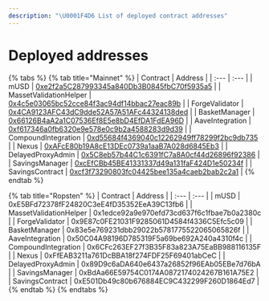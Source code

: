 ```yaml
---
description: "\U0001F4D6 List of deployed contract addresses"
---
```


# Deployed addresses

{% tabs %}
{% tab title="Mainnet" %}
| Contract | Address |
| :--- | :--- |
| mUSD | [0xe2f2a5C287993345a840Db3B0845fbC70f5935a5](https://etherscan.io/address/0xe2f2a5C287993345a840Db3B0845fbC70f5935a5) |
| MassetValidationHelper | [0x4c5e03065bc52cce84f3ac94df14bbac27eac89b](https://etherscan.io/address/0x4c5e03065bc52cce84f3ac94df14bbac27eac89b#code) |
| ForgeValidator | [0x4CA9123AFC43dC9dde52A57A51AFc44324138ded](https://etherscan.io/address/0xbB90D06371030fFa150E463621c22950b212eaa1#code) |
| BasketManager | [0x66126B4aA2a1C07536Ef8E5e8bD4EfDA1FdEA96D](https://etherscan.io/address/0x66126B4aA2a1C07536Ef8E5e8bD4EfDA1FdEA96D) |
| AaveIntegration | [0xf617346a0fb6320e9e578e0c9b2a4588283d9d39](https://etherscan.io/address/0xf617346a0fb6320e9e578e0c9b2a4588283d9d39) |
| CompoundIntegration | [0xd55684f4369040c12262949ff78299f2bc9db735](https://etherscan.io/address/0xd55684f4369040c12262949ff78299f2bc9db735) |
| Nexus | [0xAFcE80b19A8cE13DEc0739a1aaB7A028d6845Eb3](https://etherscan.io/address/0xAFcE80b19A8cE13DEc0739a1aaB7A028d6845Eb3) |
| DelayedProxyAdmin | [0x5C8eb57b44C1c6391fC7a8A0cf44d26896f92386](https://etherscan.io/address/0x5C8eb57b44C1c6391fC7a8A0cf44d26896f92386) |
| SavingsManager | [0xcEfCBb45BE41331337d49a131faF424D1e50234f](https://etherscan.io/address/0xcEfCBb45BE41331337d49a131faF424D1e50234f) |
| SavingsContract | [0xcf3f73290803fc04425bee135a4caeb2bab2c2a1](https://etherscan.io/address/0xcf3f73290803fc04425bee135a4caeb2bab2c2a1) |
{% endtab %}

{% tab title="Ropsten" %}
| Contract | Address |
| :--- | :--- |
| mUSD | 0xE5BFd72378fF24820C3eE4fD35352EeA39C13fb6 |
| MassetValidationHelper | 0x1edce92a9e970efd73cd637f6c1fbae7b0a2380c |
| ForgeValidator | 0x9E87c0FE21031F9285061D4584f4336C5Efc5c09 |
| BasketManager | 0x83e5e769231dbb29022b5781775522065065826f |
| AaveIntegration | 0x50C04A98196D785319F5a69be692A240a4310f4c |
| CompoundIntegration | 0x6CFc263EF27f3B35F83a823A75EaBB988116135F |
| Nexus | 0xFfEAB3211a761DcBBA18f274FDF25F69401abCeC |
| DelayedProxyAdmin | 0x89D9c6aDA640e6437a26852f96EAb05EBe7d76bA |
| SavingsManager | 0xBdAa66E59754C0174A0872174024267B161A75E2 |
| SavingsContract | 0xE501Db49c80b676884EC9C432299F260D1864Ed7 |
{% endtab %}
{% endtabs %}

